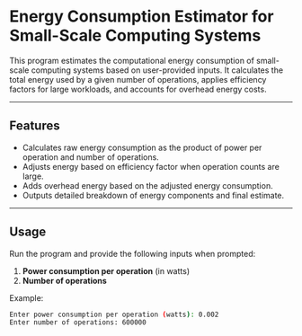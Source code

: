 # Energy Consumption Estimator for Small-Scale Computing Systems

This program estimates the computational energy consumption of small-scale computing systems based on user-provided inputs. It calculates the total energy used by a given number of operations, applies efficiency factors for large workloads, and accounts for overhead energy costs.

---

## Features

- Calculates raw energy consumption as the product of power per operation and number of operations.
- Adjusts energy based on efficiency factor when operation counts are large.
- Adds overhead energy based on the adjusted energy consumption.
- Outputs detailed breakdown of energy components and final estimate.

---

## Usage

Run the program and provide the following inputs when prompted:

1. **Power consumption per operation** (in watts)
2. **Number of operations**

Example:

```bash
Enter power consumption per operation (watts): 0.002
Enter number of operations: 600000
